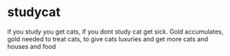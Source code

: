 # studycat
if you study you get cats, if you dont study cat get sick. 
Gold accumulates, gold needed to treat cats, to give cats luxuries and get more cats and houses and food
